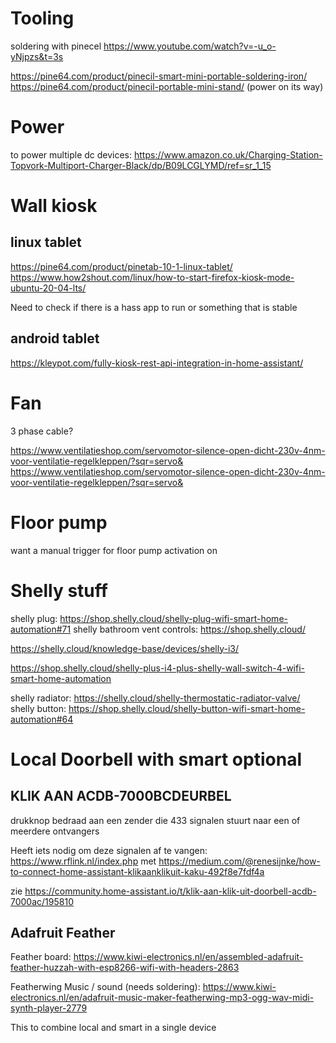 
# Tooling
soldering with pinecel
https://www.youtube.com/watch?v=-u_o-yNjpzs&t=3s

https://pine64.com/product/pinecil-smart-mini-portable-soldering-iron/
https://pine64.com/product/pinecil-portable-mini-stand/
(power on its way)

# Power
to power multiple dc devices:
https://www.amazon.co.uk/Charging-Station-Topvork-Multiport-Charger-Black/dp/B09LCGLYMD/ref=sr_1_15

# Wall kiosk
## linux tablet
https://pine64.com/product/pinetab-10-1-linux-tablet/
https://www.how2shout.com/linux/how-to-start-firefox-kiosk-mode-ubuntu-20-04-lts/

Need to check if there is a hass app to run or something that is stable

## android tablet
https://kleypot.com/fully-kiosk-rest-api-integration-in-home-assistant/

# Fan
3 phase cable?

https://www.ventilatieshop.com/servomotor-silence-open-dicht-230v-4nm-voor-ventilatie-regelkleppen/?sqr=servo&
https://www.ventilatieshop.com/servomotor-silence-open-dicht-230v-4nm-voor-ventilatie-regelkleppen/?sqr=servo&

# Floor pump
want a manual trigger for floor pump activation on

# Shelly stuff
shelly plug: https://shop.shelly.cloud/shelly-plug-wifi-smart-home-automation#71
shelly bathroom vent controls: https://shop.shelly.cloud/

https://shelly.cloud/knowledge-base/devices/shelly-i3/

https://shop.shelly.cloud/shelly-plus-i4-plus-shelly-wall-switch-4-wifi-smart-home-automation

shelly radiator: https://shelly.cloud/shelly-thermostatic-radiator-valve/
shelly button: https://shop.shelly.cloud/shelly-button-wifi-smart-home-automation#64

# Local Doorbell with smart optional
## KLIK AAN ACDB-7000BCDEURBEL
drukknop bedraad aan een zender die 433 signalen stuurt naar een of meerdere ontvangers

Heeft iets nodig om deze signalen af te vangen:
https://www.rflink.nl/index.php met https://medium.com/@renesijnke/how-to-connect-home-assistant-klikaanklikuit-kaku-492f8e7fdf4a

zie
https://community.home-assistant.io/t/klik-aan-klik-uit-doorbell-acdb-7000ac/195810

## Adafruit Feather
Feather board: 
https://www.kiwi-electronics.nl/en/assembled-adafruit-feather-huzzah-with-esp8266-wifi-with-headers-2863

Featherwing Music / sound (needs soldering): 
https://www.kiwi-electronics.nl/en/adafruit-music-maker-featherwing-mp3-ogg-wav-midi-synth-player-2779

This to combine local and smart in a single device